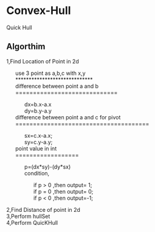 # Convex-Hull
Quick Hull

<h2>Algorthim</h2>
    <div>
       1,Find Location of Point in 2d<br>
            <ol>
                use 3 point as a,b,c with x,y<br>
                *****************************<br>
                difference between point a and b<br>
                =============================<br>
                <ol>
                    dx=b.x-a.x<br>
                    dy=b.y-a.y<br>
                </ol>
                difference between point a and c for pivot<br>
                ======================================<br>
                <ol>
                    sx=c.x-a.x;<br>
                    sy=c.y-a.y;<br>
                </ol>
                point value in int<br>
                ==================<br>
                <ol>
                    p=(dx*sy)-(dy*sx)<br>
                         condition,<br>
                         <ol>
                            if p > 0 ,then output= 1;<br>
                            if p = 0 ,then output= 0;<br>
                            if p < 0 ,then output=-1;  <br>
                          </ol>
                </ol>
           </ol>
       2,Find Distance of point in 2d<br>
       3,Perform hullSet<br>
       4,Perform QuicKHull<br>
    </div>
         
